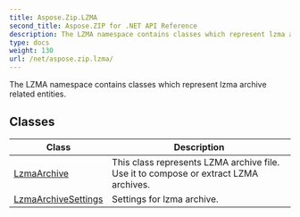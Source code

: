 ```yaml
---
title: Aspose.Zip.LZMA
second_title: Aspose.ZIP for .NET API Reference
description: The LZMA namespace contains classes which represent lzma archive related entities
type: docs
weight: 130
url: /net/aspose.zip.lzma/
---
```

The LZMA namespace contains classes which represent lzma archive related entities.

## Classes

| Class | Description |
| --- | --- |
| [LzmaArchive](./lzmaarchive/) | This class represents LZMA archive file. Use it to compose or extract LZMA archives. |
| [LzmaArchiveSettings](./lzmaarchivesettings/) | Settings for lzma archive. |


